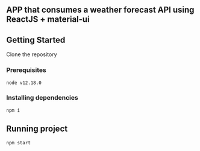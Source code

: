 ## APP that consumes a weather forecast API using ReactJS + material-ui

## Getting Started

Clone the repository

### Prerequisites

```
node v12.18.0
```

### Installing dependencies

```
npm i
```


## Running project

```
npm start
```

